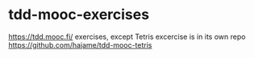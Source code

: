 # tdd-mooc-exercises
https://tdd.mooc.fi/ exercises, except Tetris excercise is in its own repo https://github.com/hajame/tdd-mooc-tetris
